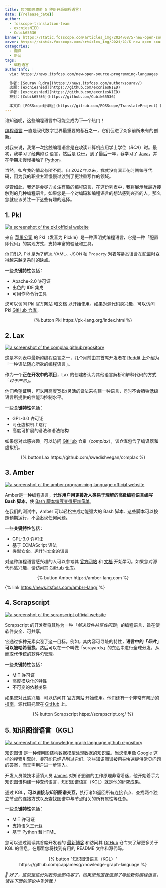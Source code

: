 ```yaml
---
title: 您可能忽略的 5 种新开源编程语言！
date: {{release_date}}
author:
  - fosscope-translation-team
  - excniesNIED
  - Cubik65536
banner: https://static.fosscope.com/articles_img/2024/08/5-new-open-source-programming-languages-that-you-might-have-missed/opensource-programming-languages.webp
cover: https://static.fosscope.com/articles_img/2024/08/5-new-open-source-programming-languages-that-you-might-have-missed/opensource-programming-languages.webp
categories:
  - 翻译
  - 新闻
tags: 
  - 编程语言
authorInfo: |
  via: https://news.itsfoss.com/new-open-source-programming-languages

  作者：[Sourav Rudra](https://news.itsfoss.com/author/sourav/)
  选题：[excniesnied](https://github.com/excniesNIED)
  译者：[excniesnied](https://github.com/excniesNIED)
  校对：[Cubik65536](https://github.com/Cubik65536)

  本文由 [FOSScope翻译组](https://github.com/FOSScope/TranslateProject) 原创编译，[开源观察](https://fosscope.com/) 荣誉推出
---
```


谁知道呢，这些编程语言中可能会成为下一个热门！

<!-- more -->

[编程语言](https://en.wikipedia.org/wiki/Programming_language) 一直是现代数字世界最重要的基石之一，它们促进了众多前所未有的创新。

对我来说，我第一次接触编程语言是在攻读计算机应用学士学位（*BCA*）时。最初，我学习了经典的 [C](https://en.wikipedia.org/wiki/C_(programming_language)) 语言，然后是 [C++](https://en.wikipedia.org/wiki/C%2B%2B)，到了最后一年，我学习了 [Java](https://en.wikipedia.org/wiki/Java_(programming_language))，并在学期末慢慢接触了 [Python](https://en.wikipedia.org/wiki/Python_(programming_language))。

当然，如今我的情况有所不同。自 2022 年以来，我就没有真正花时间编写代码，因为我的职业生涯慢慢过渡到了更注重写作的领域。

尽管如此，我还是会尽力关注有趣的编程语言，在这份列表中，我将展示我最近接触到的几种编程语言。如果您是一个对编码和编程语言的想法感到兴奋的人，那么您就应该关注一下这些有趣的选择。

## 1. Pkl

[![a screenshot of the pkl official website](https://static.fosscope.com/articles_img/2024/08/5-new-open-source-programming-languages-that-you-might-have-missed/Pkl.webp)](https://static.fosscope.com/articles_img/2024/08/5-new-open-source-programming-languages-that-you-might-have-missed/Pkl.webp)

来自 [苹果公司](https://www.apple.com/) 的 Pkl（发音为 Pickle）是一种声明式编程语言，它是一种「配置即代码」的实现方式，支持丰富的验证和工具。

他们引入 Pkl 是为了解决 YAML、JSON 和 Property 列表等静态语言在配置时变得越来越复杂时的缺点。

一些**关键特性**包括：

- Apache-2.0 许可证
- 出色的 IDE 集成
- 可用作命令行工具

您可以访问 Pkl [官方网站](https://pkl-lang.org/index.html) 和[文档](https://pkl-lang.org/main/current/index.html) 以开始使用。如果对源代码感兴趣，可以访问 Pkl [GitHub 仓库](https://github.com/apple/pkl)。

<center>{% button Pkl https://pkl-lang.org/index.html %}</center>

## 2. Lax

[![a screenshot of the complax github repository](https://static.fosscope.com/articles_img/2024/08/5-new-open-source-programming-languages-that-you-might-have-missed/Lax.webp)](https://static.fosscope.com/articles_img/2024/08/5-new-open-source-programming-languages-that-you-might-have-missed/Lax.webp)

这是本列表中最新的编程语言之一，几个月前由其首席开发者在 [Reddit](https://www.reddit.com/r/ProgrammingLanguages/comments/182sfqi/lax_a_programming_language_where_the_syntax_is/) 上介绍为「一种语法随心所欲的编程语言」。

作为一个**正在开发中的项目**，Lax 的创建者认为其他语言解析和解释代码的方式「*过于严格*」。

他们希望证明，可以用高度宽松/灵活的语法来构建一种语言，同时不会牺牲低级语言所提供的性能和控制水平。

一些**关键特性**包括：

- GPL-3.0 许可证
- 可在虚拟机上运行
- 高度可扩展的语法和语法结构

如果您对此感兴趣，可以访问 [GitHub](https://github.com/swedishvegan/complax) 仓库（*complax*），该仓库包含了编译器和虚拟机。

<center>{% button Lax https://github.com/swedishvegan/complax %}</center>

## 3. Amber

[![a screenshot of the amber programming language official website](https://static.fosscope.com/articles_img/2024/08/5-new-open-source-programming-languages-that-you-might-have-missed/Amber.webp)](https://static.fosscope.com/articles_img/2024/08/5-new-open-source-programming-languages-that-you-might-have-missed/Amber.webp)

Amber是一种编程语言，**允许用户用更接近人类易于理解的高级编程语言编写 Bash 脚本**，使 [Bash 脚本编写变得更加简单](https://news.itsfoss.com/amber-lang/)。

在我们的测试中，Amber 可以轻松生成功能强大的 Bash 脚本，这些脚本可以按照预期运行，不会出现任何问题。

一些**关键特性**包括：

- GPL-3.0 许可证
- 基于 ECMAScript 语法
- 类型安全、运行时安全的语言

对这种编程语言感兴趣的人可以参考其 [官方网站](https://amber-lang.com/) 和 [文档](https://docs.amber-lang.com/) 开始学习。如果您对源代码感兴趣，请访问其 [GitHub](https://github.com/Ph0enixKM/Amber) 仓库。

<center>{% button Amber https://amber-lang.com %}</center>

{% link https://news.itsfoss.com/amber-lang/ %}

## 4. Scrapscript

[![a screenshot of the scrapscript official website](https://static.fosscope.com/articles_img/2024/08/5-new-open-source-programming-languages-that-you-might-have-missed/Scrapscript.webp)](https://static.fosscope.com/articles_img/2024/08/5-new-open-source-programming-languages-that-you-might-have-missed/Scrapscript.webp)

Scrapscript 的开发者将其称为一种「*解决软件共享性问题*」的编程语言，旨在使软件安全、可共享。

它通过多种元素实现了这一目标。例如，其内容可寻址的特性，**语言中的「*碎片*」可以被哈希替换**，然后可以在一个叫做「scrayards」的东西中进行全球分发，从而取代传统的软件包管理。

一些**关键特性**包括：

- MIT 许可证
- 高度模块化的特性
- 不可变的依赖关系

如果您对此感兴趣，可以访问其 [官方网站](https://scrapscript.org/) 开始使用。他们还有一个非常有帮助的 [指南](https://scrapscript.org/guide)，源代码托管在 [GitHub](https://github.com/tekknolagi/scrapscript) 上。

<center>{% button Scrapscript https://scrapscript.org/ %}</center>

## 5. 知识图谱语言（KGL）

[![a screenshot of the knowledge graph language github repository](https://static.fosscope.com/articles_img/2024/08/5-new-open-source-programming-languages-that-you-might-have-missed/Knowledge_Graph_Language.webp)](https://static.fosscope.com/articles_img/2024/08/5-new-open-source-programming-languages-that-you-might-have-missed/Knowledge_Graph_Language.webp)

[知识图谱](https://en.wikipedia.org/wiki/Knowledge_graph) 是一种使用图结构数据模型处理数据的知识库。当您使用像 Google 这样的搜索引擎时，很可能已经遇到过它们，这些知识图谱被用来快速提供常见问题的答案，而无需用户进一步输入。

开发人员兼技术营销人员 [James](https://github.com/capjamesg) 对知识图谱的工作原理非常着迷，他开始着手为知识图谱构建一种查询语言，知识图谱语言（KGL）就是他的研究成果。

通过 KGL，**可以直接与知识图谱交互**，执行诸如返回所有连接节点、查找两个独立节点的连接方式以及查找图谱中与节点相关的所有属性等任务。

一些**关键特性**包括：

- MIT 许可证
- 支持语义三元组
- 基于 Python 和 HTML

您可以通过阅读其首席开发者的 [最新博客](https://jamesg.blog/2024/03/22/kgl/) 和访问其 [GitHub](https://github.com/capjamesg/knowledge-graph-language) 仓库来了解更多关于 KGL 的信息，在那里您将找到有用的 README 文件和源代码。

<center>{% button "知识图谱语言（KGL）" https://github.com/capjamesg/knowledge-graph-language %}</center>

*💬 好了，这就是这份列表的全部内容了。如果您知道我遗漏了哪些新的编程语言，请在下面的评论中告诉我！*

